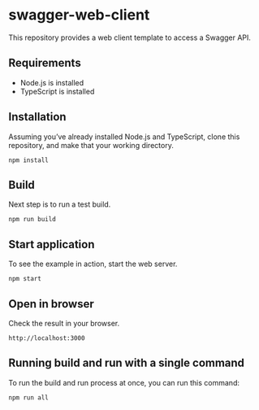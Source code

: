 # swagger-web-client
This repository provides a web client template to access a Swagger API.

## Requirements

- Node.js is installed
- TypeScript is installed

## Installation
Assuming you’ve already installed Node.js and TypeScript, clone this repository, and make that your working directory.

```
npm install
```

## Build
Next step is to run a test build.

```
npm run build
```

## Start application
To see the example in action, start the web server.

```
npm start
```

## Open in browser
Check the result in your browser.

```
http://localhost:3000
```

## Running build and run with a single command
To run the build and run process at once, you can run this command:

```
npm run all
```
